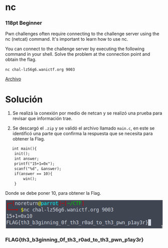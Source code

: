 # nc
### 118pt Beginner

Pwn challenges often require connecting to the challenge server using the nc (netcat) command. It's important to learn how to use nc.

You can connect to the challenge server by executing the following command in your shell. Solve the problem at the connection point and obtain the flag.

`nc chal-lz56g6.wanictf.org 9003`

[Archivo](../files/pwn-nc.zip)

# Solución

1. Se realizá la conexión por medio de netcan y se realizó una prueba para revisar que información trae.
  
2. Se descargó el `.zip` y se validó el archivo llamado `main.c`, en este se identificó una parte que confirma la respuesta que se necesita para obtener la Flag.

```
   int main(){
    init();
    int answer;
    printf("15+1=0x");
    scanf("%d", &answer);
    if(answer == 10){
        win();
    }
   ```
Donde se debe poner 10, para obtener la Flag.

<p align="center">
  <img src="../../Imagenes/5ODq3OyeaL.png" width="500" alt="Flag">
</p>

### FLAG{th3_b3ginning_0f_th3_r0ad_to_th3_pwn_p1ay3r}
